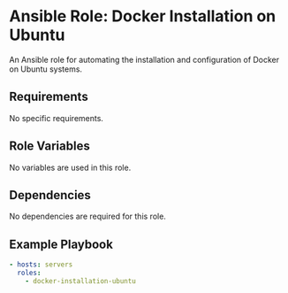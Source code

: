 # Ansible Role: Docker Installation on Ubuntu

An Ansible role for automating the installation and configuration of Docker on Ubuntu systems.

## Requirements

No specific requirements.

## Role Variables

No variables are used in this role.

## Dependencies

No dependencies are required for this role.

## Example Playbook

```yaml
- hosts: servers
  roles:
    - docker-installation-ubuntu
